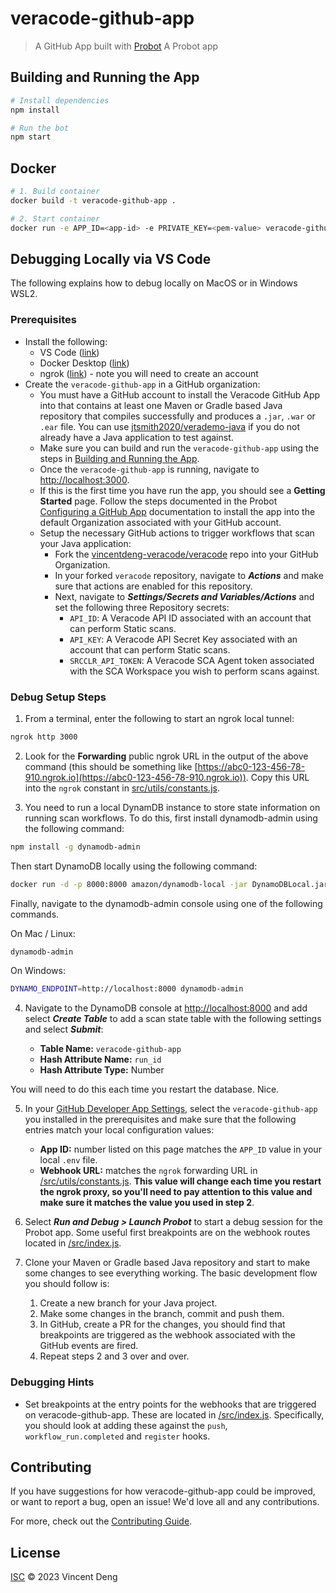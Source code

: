 <!-- markdownlint-disable MD005 -->
<!-- markdownlint-disable MD029 -->
# veracode-github-app

> A GitHub App built with [Probot](https://github.com/probot/probot) A Probot app

## Building and Running the App

```sh
# Install dependencies
npm install

# Run the bot
npm start
```

## Docker

```sh
# 1. Build container
docker build -t veracode-github-app .

# 2. Start container
docker run -e APP_ID=<app-id> -e PRIVATE_KEY=<pem-value> veracode-github-app
```

## Debugging Locally via VS Code

The following explains how to debug locally on MacOS or in Windows WSL2.

### Prerequisites

- Install the following:
  - VS Code ([link](https://code.visualstudio.com/download))
  - Docker Desktop ([link](https://docs.docker.com/desktop/install))
  - ngrok ([link](https://dashboard.ngrok.com/get-started/setup)) - note you will need to create an account
- Create the `veracode-github-app` in a GitHub organization:
  - You must have a GitHub account to install the Veracode GitHub App into that contains at least one Maven or Gradle based Java repository that compiles successfully and produces a `.jar`, `.war` or `.ear` file. You can use [jtsmith2020/verademo-java](https://github.com/jtsmith2020/verademo-java) if you do not already have a Java application to test against.
  - Make sure you can build and run the `veracode-github-app` using the steps in [Building and Running the App](#building-and-running-the-app).
  - Once the `veracode-github-app` is running, navigate to [http://localhost:3000](http://localhost:3000).
  - If this is the first time you have run the app, you should see a **Getting Started** page. Follow the steps documented in the Probot [Configuring a GitHub App](https://probot.github.io/docs/development/#configuring-a-github-app) documentation to install the app into the default Organization associated with your GitHub account.
  - Setup the necessary GitHub actions to trigger workflows that scan your Java application:
    - Fork the [vincentdeng-veracode/veracode](https://github.com/vincentdeng-veracode/veracode) repo into your GitHub Organization.
    - In your forked `veracode` repository, navigate to **_Actions_** and make sure that actions are enabled for this repository.
    - Next, navigate to **_Settings/Secrets and Variables/Actions_** and set the following three Repository secrets:
      - `API_ID`: A Veracode API ID associated with an account that can perform Static scans.
      - `API_KEY`: A Veracode API Secret Key associated with an account that can perform Static scans.
      - `SRCCLR_API_TOKEN`: A Veracode SCA Agent token associated with the SCA Workspace you wish to perform scans against.

### Debug Setup Steps

1. From a terminal, enter the following to start an ngrok local tunnel:

  ```bash
  ngrok http 3000
  ```

2. Look for the **Forwarding** public ngrok URL in the output of the above command (this should be something like [https://abc0-123-456-78-910.ngrok.io](https://abc0-123-456-78-910.ngrok.io)). Copy this URL into the `ngrok` constant in [src/utils/constants.js](https://github.com/vincent-deng/veracode-github-app/blob/a61fb3b58083a4df7a307a6d04c6199591a1dd9b/src/utils/constants.js#L3).

3. You need to run a local DynamDB instance to store state information on running scan workflows. To do this, first install dynamodb-admin using the following command:

  ```bash
  npm install -g dynamodb-admin
  ```
  Then start DynamoDB locally using the following command:

  ```bash
  docker run -d -p 8000:8000 amazon/dynamodb-local -jar DynamoDBLocal.jar -inMemory -sharedDb
  ```

  Finally, navigate to the dynamodb-admin console using one of the following commands.

  On Mac / Linux:

  ```bash
  dynamodb-admin
  ```

  On Windows:

  ```bash
  DYNAMO_ENDPOINT=http://localhost:8000 dynamodb-admin
  ```

4. Navigate to the DynamoDB console at [http://localhost:8000](http://localhost:8000) and add select **_Create Table_** to add a scan state table with the following settings and select **_Submit_**:

   - **Table Name:** `veracode-github-app`
   - **Hash Attribute Name:** `run_id`
   - **Hash Attribute Type:** Number

  You will need to do this each time you restart the database. Nice.

5. In your [GitHub Developer App Settings](https://github.com/settings/apps), select the `veracode-github-app` you installed in the prerequisites and make sure that the following entries match your local configuration values:
   - **App ID:** number listed on this page matches the `APP_ID` value in your local `.env` file.
   - **Webhook URL:** matches the `ngrok` forwarding URL in [/src/utils/constants.js](https://github.com/vincent-deng/veracode-github-app/blob/aws-ecs-dynamodb/src/utils/constants.js). **This value will change each time you restart the ngrok proxy, so you'll need to pay attention to this value and make sure it matches the value you used in step 2**.

6. Select **_Run and Debug > Launch Probot_** to start a debug session for the Probot app. Some useful first breakpoints are on the webhook routes located in [/src/index.js](https://github.com/vincent-deng/veracode-github-app/blob/main/src/index.js).

7. Clone your Maven or Gradle based Java repository and start to make some changes to see everything working. The basic development flow you should follow is:

   1. Create a new branch for your Java project.
   2. Make some changes in the branch, commit and push them.
   3. In GitHub, create a PR for the changes, you should find that breakpoints are triggered as the webhook associated with the GitHub events are fired.
   4. Repeat steps 2 and 3 over and over.

### Debugging Hints

- Set breakpoints at the entry points for the webhooks that are triggered on veracode-github-app. These are located in [/src/index.js](https://github.com/vincent-deng/veracode-github-app/blob/main/src/index.js). Specifically, you should look at adding these against the `push`, `workflow_run.completed` and `register` hooks.

## Contributing

If you have suggestions for how veracode-github-app could be improved, or want to report a bug, open an issue! We'd love all and any contributions.

For more, check out the [Contributing Guide](CONTRIBUTING.md).

## License

[ISC](LICENSE) © 2023 Vincent Deng
